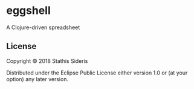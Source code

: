 # eggshell

A Clojure-driven spreadsheet

## License

Copyright © 2018 Stathis Sideris

Distributed under the Eclipse Public License either version 1.0 or (at
your option) any later version.
